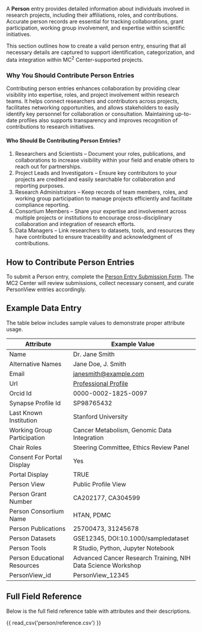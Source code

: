 A **Person** entry provides detailed information about individuals involved in research projects, including their affiliations, roles, and contributions. Accurate person records are essential for tracking collaborations, grant participation, working group involvement, and expertise within scientific initiatives.

This section outlines how to create a valid person entry, ensuring that all necessary details are captured to support identification, categorization, and data integration within  MC<sup>2</sup> Center-supported projects.

### **Why You Should Contribute Person Entries**
Contributing person entries enhances collaboration by providing clear visibility into expertise, roles, and project involvement within research teams. It helps connect researchers and contributors across projects, facilitates networking opportunities, and allows stakeholders to easily identify key personnel for collaboration or consultation. Maintaining up-to-date profiles also supports transparency and improves recognition of contributions to research initiatives.

#### Who Should Be Contributing Person Entries?  
1. Researchers and Scientists – Document your roles, publications, and collaborations to increase visibility within your field and enable others to reach out for partnerships.  
2. Project Leads and Investigators – Ensure key contributors to your projects are credited and easily searchable for collaboration and reporting purposes.  
3. Research Administrators – Keep records of team members, roles, and working group participation to manage projects efficiently and facilitate compliance reporting.  
4. Consortium Members – Share your expertise and involvement across multiple projects or institutions to encourage cross-disciplinary collaboration and integration of research efforts.  
5. Data Managers – Link researchers to datasets, tools, and resources they have contributed to ensure traceability and acknowledgment of contributions.  

## How to Contribute Person Entries  
To submit a Person entry, complete the [Person Entry Submission Form](https://docs.google.com/forms/d/e/1FAIpQLScuFHETXIdfe0HPqkFQ7jx3wIIwBRqaqIXH_ZM5f2DWvNQa2g/viewform). The MC2 Center will review submissions, collect necessary consent, and curate PersonView entries accordingly.  


## Example Data Entry
The table below includes sample values to demonstrate proper attribute usage.

| **Attribute**               | **Example Value**                                                                                     |
|-----------------------------|--------------------------------------------------------------------------------------------------------|
| Name                        | Dr. Jane Smith                                                                                        |
| Alternative Names           | Jane Doe, J. Smith                                                                                    |
| Email                       | janesmith@example.com                                                                                 |
| Url                         | [Professional Profile](https://www.example.com/janesmith)                                             |
| Orcid Id                    | 0000-0002-1825-0097                                                                                   |
| Synapse Profile Id          | SP98765432                                                                                            |
| Last Known Institution      | Stanford University                                                                                   |
| Working Group Participation | Cancer Metabolism, Genomic Data Integration                                                           |
| Chair Roles                 | Steering Committee, Ethics Review Panel                                                               |
| Consent For Portal Display  | Yes                                                                                                    |
| Portal Display              | TRUE                                                                                                   |
| Person View                 | Public Profile View                                                                                    |
| Person Grant Number         | CA202177, CA304599                                                                                     |
| Person Consortium Name      | HTAN, PDMC                                                                                            |
| Person Publications         | 25700473, 31245678                                                                                     |
| Person Datasets             | GSE12345, DOI:10.1000/sampledataset                                                                   |
| Person Tools                | R Studio, Python, Jupyter Notebook                                                                    |
| Person Educational Resources | Advanced Cancer Research Training, NIH Data Science Workshop                                           |
| PersonView_id               | PersonView_12345                                                                                       |

## Full Field Reference

Below is the full field reference table with attributes and their descriptions.

{{ read_csv('person/reference.csv') }}